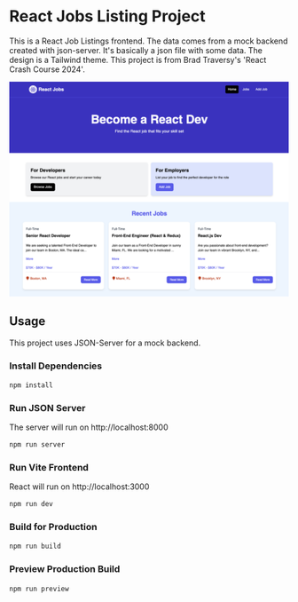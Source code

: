 # React Jobs Listing Project

This is a React Job Listings frontend. The data comes from a mock backend created with json-server. It's basically a json file with some data. The design is a Tailwind theme. This project is from Brad Traversy's 'React Crash Course 2024'.

<img src="public/screen.png" />

## Usage

This project uses JSON-Server for a mock backend.

### Install Dependencies

```bash
npm install
```

### Run JSON Server

The server will run on http://localhost:8000

```bash
npm run server
```

### Run Vite Frontend

React will run on http://localhost:3000

```bash
npm run dev
```

### Build for Production

```bash
npm run build
```

### Preview Production Build

```bash
npm run preview
```

